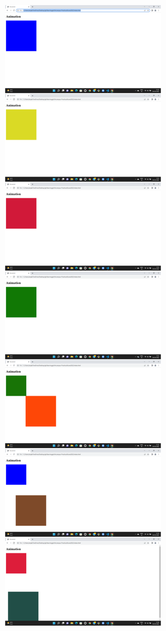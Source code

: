<img src="output1.png" alt="output">
<img src="output2.png" alt="output">
<img src="output3.png" alt="output">
<img src="output4.png" alt="output">
<img src="output5.png" alt="output">
<img src="output6.png" alt="output">
<img src="output7.png" alt="output">